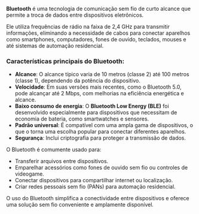**Bluetooth** é uma tecnologia de comunicação sem fio de curto alcance que permite a troca de dados entre dispositivos eletrônicos. 

Ele utiliza frequências de rádio na faixa de 2,4 GHz para transmitir informações, eliminando a necessidade de cabos para conectar aparelhos como smartphones, computadores, fones de ouvido, teclados, mouses e até sistemas de automação residencial.

### Características principais do Bluetooth:

- **Alcance**: O alcance típico varia de 10 metros (classe 2) até 100 metros (classe 1), dependendo da potência do dispositivo.
- **Velocidade**: Em suas versões mais recentes, como o Bluetooth 5.0, pode alcançar até 2 Mbps, com melhorias na eficiência energética e alcance.
- **Baixo consumo de energia**: O **Bluetooth Low Energy (BLE)** foi desenvolvido especialmente para dispositivos que necessitam de economia de bateria, como smartwatches e sensores.
- **Padrão universal**: É compatível com uma ampla gama de dispositivos, o que o torna uma escolha popular para conectar diferentes aparelhos.
- **Segurança**: Inclui criptografia para proteger a transmissão de dados.

O Bluetooth é comumente usado para:

- Transferir arquivos entre dispositivos.
- Emparelhar acessórios como fones de ouvido sem fio ou controles de videogame.
- Conectar dispositivos para compartilhar internet ou localização.
- Criar redes pessoais sem fio (PANs) para automação residencial.

O uso do Bluetooth simplifica a conectividade entre dispositivos e oferece uma solução sem fio conveniente e amplamente disponível.